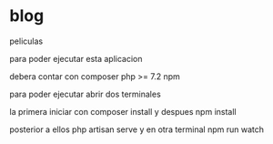 # blog
 peliculas

 para poder ejecutar esta aplicacion

  debera contar con composer 
  php >= 7.2
  npm 

  para poder ejecutar abrir dos terminales

   la primera iniciar con composer install y despues npm install

   posterior a ellos php artisan serve y en otra terminal npm run watch

   
